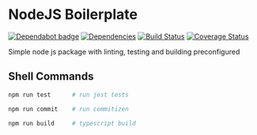 # NodeJS Boilerplate

[![Dependabot badge](https://badgen.net/dependabot/iamogbz/node-js-boilerplate/?icon=dependabot)](https://app.dependabot.com)
[![Dependencies](https://david-dm.org/iamogbz/node-js-boilerplate.svg)](https://github.com/iamogbz/node-js-boilerplate)
[![Build Status](https://github.com/iamogbz/node-js-boilerplate/workflows/Build/badge.svg)](https://github.com/iamogbz/node-js-boilerplate/actions)
[![Coverage Status](https://coveralls.io/repos/github/iamogbz/node-js-boilerplate/badge.svg?branch=master)](https://coveralls.io/github/iamogbz/node-js-boilerplate?branch=master)

Simple node js package with linting, testing and building preconfigured

## Shell Commands

```sh
npm run test      # run jest tests
```

```sh
npm run commit    # run commitizen
```

```sh
npm run build     # typescript build
```

